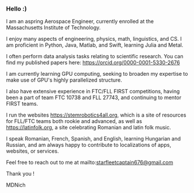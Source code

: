 ### Hello :)

I am an aspring Aerospace Engineer, currently enrolled at the Massachusetts Institute of Technology.

I enjoy many aspects of engineering, physics, math, linguistics, and CS. I am proficient in Python, Java, Matlab, and Swift, learning Julia and Metal.

I often perform data analysis tasks relating to scientific research. You can find my published papers here: https://orcid.org/0000-0001-5330-2676

I am currently learning GPU computing, seeking to broaden my expertise to make use of GPU's highly parallelized structure.

I also have extensive experience in FTC/FLL FIRST competitions, having been a part of team FTC 10738 and FLL 27743, and continuing to mentor FIRST teams.

I run the websites https://stemrobotics4all.org, which is a site of resources for FLL/FTC teams both rookie and advanced, as well as https://latinfolk.org, a site celebrating Romanian and latin folk music.

I speak Romanian, French, Spanish, and English, learning Hungarian and Russian, and am always happy to contribute to localizations of apps, websites, or services.

Feel free to reach out to me at mailto:starfleetcaptain676@gmail.com

Thank you !

MDNich
